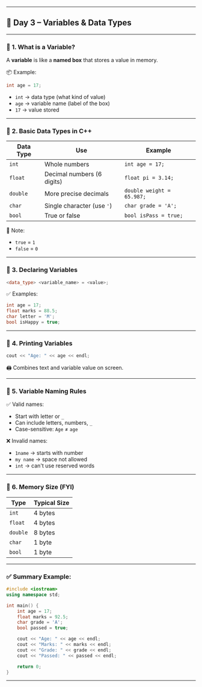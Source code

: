 
---

## 📝 **Day 3 – Variables & Data Types**

---

### 🔹 **1. What is a Variable?**

A **variable** is like a **named box** that stores a value in memory.

📦 Example:

```cpp
int age = 17;
```

* `int` → data type (what kind of value)
* `age` → variable name (label of the box)
* `17` → value stored

---

### 🔹 **2. Basic Data Types in C++**

| Data Type | Use                        | Example                   |
| --------- | -------------------------- | ------------------------- |
| `int`     | Whole numbers              | `int age = 17;`           |
| `float`   | Decimal numbers (6 digits) | `float pi = 3.14;`        |
| `double`  | More precise decimals      | `double weight = 65.987;` |
| `char`    | Single character (use `'`) | `char grade = 'A';`       |
| `bool`    | True or false              | `bool isPass = true;`     |

🧠 Note:

* `true` = `1`
* `false` = `0`

---

### 🔹 **3. Declaring Variables**

```cpp
<data_type> <variable_name> = <value>;
```

✅ Examples:

```cpp
int age = 17;
float marks = 88.5;
char letter = 'M';
bool isHappy = true;
```

---

### 🔹 **4. Printing Variables**

```cpp
cout << "Age: " << age << endl;
```

🖨️ Combines text and variable value on screen.

---

### 🔹 **5. Variable Naming Rules**

✅ Valid names:

* Start with letter or `_`
* Can include letters, numbers, `_`
* Case-sensitive: `Age` ≠ `age`

❌ Invalid names:

* `1name` → starts with number
* `my name` → space not allowed
* `int` → can't use reserved words

---

### 🔹 **6. Memory Size (FYI)**

| Type     | Typical Size |
| -------- | ------------ |
| `int`    | 4 bytes      |
| `float`  | 4 bytes      |
| `double` | 8 bytes      |
| `char`   | 1 byte       |
| `bool`   | 1 byte       |

---

### ✅ Summary Example:

```cpp
#include <iostream>
using namespace std;

int main() {
    int age = 17;
    float marks = 92.5;
    char grade = 'A';
    bool passed = true;

    cout << "Age: " << age << endl;
    cout << "Marks: " << marks << endl;
    cout << "Grade: " << grade << endl;
    cout << "Passed: " << passed << endl;

    return 0;
}
```

---

